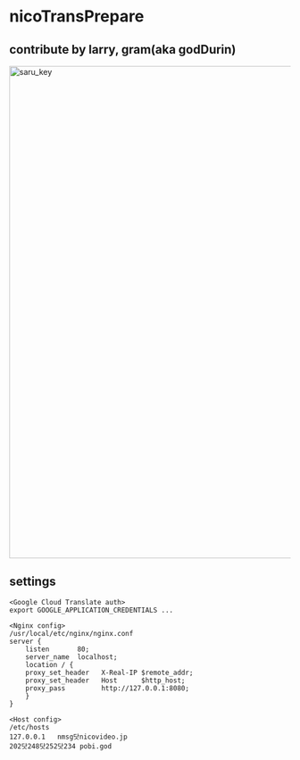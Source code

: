 # nicoTransPrepare

## contribute by larry, gram(aka godDurin)

<img width="882" alt="saru_key" src="https://user-images.githubusercontent.com/25028828/44003138-1cf4c94a-9e89-11e8-82dd-92fcb809a71c.png">

## settings 

```
<Google Cloud Translate auth>
export GOOGLE_APPLICATION_CREDENTIALS ...

<Nginx config>
/usr/local/etc/nginx/nginx.conf
server {
    listen       80;
    server_name  localhost;
    location / {
    proxy_set_header   X-Real-IP $remote_addr;
    proxy_set_header   Host      $http_host;
    proxy_pass         http://127.0.0.1:8080;
    }
}

<Host config>
/etc/hosts
127.0.0.1   nmsg닷nicovideo.jp
202닷248닷252닷234 pobi.god

```
